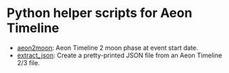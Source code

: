 # Python helper scripts for Aeon Timeline

- [aeon2moon](aeon2moon): Aeon Timeline 2 moon phase at event start date.
- [extract_json](extract_json): Create a pretty-printed JSON file from an Aeon Timeline 2/3 file.
